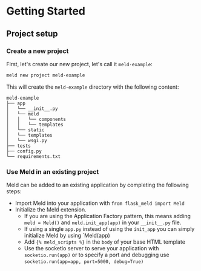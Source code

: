 # Getting Started

## Project setup

### Create a new project
First, let's create our new project, let's call it `meld-example`:

```bash
meld new project meld-example
```

This will create the `meld-example` directory with the following content:

```text
meld-example
├── app
│   └── __init__.py
│   └── meld
│   │   └── components
│   │   └── templates
│   └── static
│   └── templates
│   └── wsgi.py
├── tests
├── config.py
└── requirements.txt
```

### Use Meld in an existing project
Meld can be added to an existing application by completing the following steps:

- Import Meld into your application with `from flask_meld import Meld`
- Initialize the Meld extension. 
    - If you are using the Application Factory pattern, this means adding 
    `meld = Meld()` and `meld.init_app(app)` in your `__init__.py` file.
    - If using a single `app.py` instead of using the `init_app` you can simply
      initialize Meld by using `Meld(app)
    - Add `{% meld_scripts %}` in the `body` of your base HTML template
    - Use the socketio server to serve your application with `socketio.run(app)` or to 
    specify a port and debugging use `socketio.run(app=app, port=5000, debug=True)`

